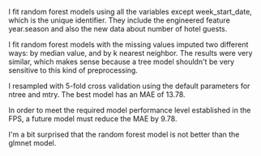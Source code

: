 I fit random forest models using all the variables except week\_start\_date, which is the unique identifier. They include the engineered feature year.season and also the new data about number of hotel guests.

I fit random forest models with the missing values imputed two different ways: by median value, and by k nearest neighbor. The results were very similar, which makes sense because a tree model shouldn't be very sensitive to this kind of preprocessing.

I resampled with 5-fold cross validation using the default parameters for ntree and mtry. The best model has an MAE of 13.78.

In order to meet the required model performance level established in the FPS, a future model must reduce the MAE by 9.78.

I'm a bit surprised that the random forest model is not better than the glmnet model.
